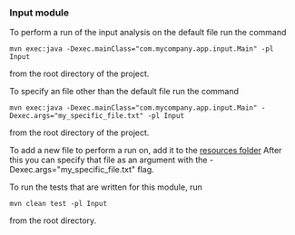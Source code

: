 ### Input module
To perform a run of the input analysis on the default file run the command
```
mvn exec:java -Dexec.mainClass="com.mycompany.app.input.Main" -pl Input
```
from the root directory of the project.

To specify an file other than the default file run the command
```
mvn exec:java -Dexec.mainClass="com.mycompany.app.input.Main" -Dexec.args="my_specific_file.txt" -pl Input
```
from the root directory of the project.

To add a new file to perform a run on, add it to the [resources folder](src/resources)
After this you can specify that file as an argument with the -Dexec.args="my_specific_file.txt" flag.

To run the tests that are written for this module, run
```
mvn clean test -pl Input
```
from the root directory.
